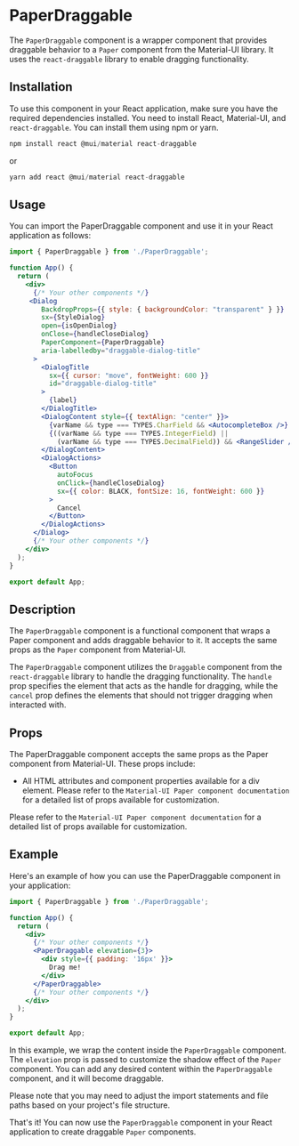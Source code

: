 # PaperDraggable
The `PaperDraggable` component is a wrapper component that provides draggable behavior to a `Paper` component from the Material-UI library. It uses the `react-draggable` library to enable dragging functionality.

## Installation
To use this component in your React application, make sure you have the required dependencies installed. You need to install React, Material-UI, and `react-draggable`. You can install them using npm or yarn.

```js
npm install react @mui/material react-draggable
```
or
```js
yarn add react @mui/material react-draggable
```

## Usage
You can import the PaperDraggable component and use it in your React application as follows:
```jsx
import { PaperDraggable } from './PaperDraggable';

function App() {
  return (
    <div>
      {/* Your other components */}
     <Dialog
        BackdropProps={{ style: { backgroundColor: "transparent" } }}
        sx={StyleDialog}
        open={isOpenDialog}
        onClose={handleCloseDialog}
        PaperComponent={PaperDraggable}
        aria-labelledby="draggable-dialog-title"
      >
        <DialogTitle
          sx={{ cursor: "move", fontWeight: 600 }}
          id="draggable-dialog-title"
        >
          {label}
        </DialogTitle>
        <DialogContent style={{ textAlign: "center" }}>
          {varName && type === TYPES.CharField && <AutocompleteBox />}
          {((varName && type === TYPES.IntegerField) ||
            (varName && type === TYPES.DecimalField)) && <RangeSlider />}
        </DialogContent>
        <DialogActions>
          <Button
            autoFocus
            onClick={handleCloseDialog}
            sx={{ color: BLACK, fontSize: 16, fontWeight: 600 }}
          >
            Cancel
          </Button>
        </DialogActions>
      </Dialog>
      {/* Your other components */}
    </div>
  );
}

export default App;
```

## Description
The `PaperDraggable` component is a functional component that wraps a Paper component and adds draggable behavior to it. It accepts the same props as the `Paper` component from Material-UI.

The `PaperDraggable` component utilizes the `Draggable` component from the `react-draggable` library to handle the dragging functionality. The `handle` prop specifies the element that acts as the handle for dragging, while the `cancel` prop defines the elements that should not trigger dragging when interacted with.

## Props
The PaperDraggable component accepts the same props as the Paper component from Material-UI. These props include:

- All HTML attributes and component properties available for a div element.
Please refer to the `Material-UI Paper component documentation` for a detailed list of props available for customization.

Please refer to the `Material-UI Paper component documentation` for a detailed list of props available for customization.


## Example
Here's an example of how you can use the PaperDraggable component in your application:

```jsx
import { PaperDraggable } from './PaperDraggable';

function App() {
  return (
    <div>
      {/* Your other components */}
      <PaperDraggable elevation={3}>
        <div style={{ padding: '16px' }}>
          Drag me!
        </div>
      </PaperDraggable>
      {/* Your other components */}
    </div>
  );
}

export default App;
```
In this example, we wrap the content inside the `PaperDraggable` component. The `elevation` prop is passed to customize the shadow effect of the `Paper` component. You can add any desired content within the `PaperDraggable` component, and it will become draggable.

Please note that you may need to adjust the import statements and file paths based on your project's file structure.

That's it! You can now use the `PaperDraggable` component in your React application to create draggable `Paper` components.